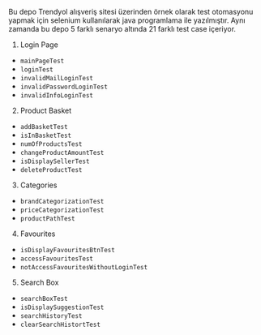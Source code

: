 Bu depo Trendyol alışveriş sitesi üzerinden örnek olarak test otomasyonu yapmak için selenium kullanılarak java programlama ile yazılmıştır.
Aynı zamanda bu depo 5 farklı senaryo altında 21 farklı test case içeriyor.
1. Login Page
+ <code>mainPageTest</code>
+ <code>loginTest</code>
+ <code>invalidMailLoginTest</code>
+ <code>invalidPasswordLoginTest</code>
+ <code>invalidInfoLoginTest</code>
2. Product Basket
+ <code>addBasketTest</code>
+ <code>isInBasketTest</code>
+ <code>numOfProductsTest</code>
+ <code>changeProductAmountTest</code>
+ <code>isDisplaySellerTest</code>
+ <code>deleteProductTest</code>
3. Categories
+ <code>brandCategorizationTest</code>
+ <code>priceCategorizationTest</code>
+ <code>productPathTest</code>
4. Favourites
+ <code>isDisplayFavouritesBtnTest</code>
+ <code>accessFavouritesTest</code>
+ <code>notAccessFavouritesWithoutLoginTest</code>
5. Search Box
+ <code>searchBoxTest</code>
+ <code>isDisplaySuggestionTest</code>
+ <code>searchHistoryTest</code>
+ <code>clearSearchHistortTest</code>
